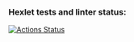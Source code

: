 ### Hexlet tests and linter status:
[![Actions Status](https://github.com/alexgreendev/python-project-lvl2/workflows/hexlet-check/badge.svg)](https://github.com/alexgreendev/python-project-lvl2/actions)